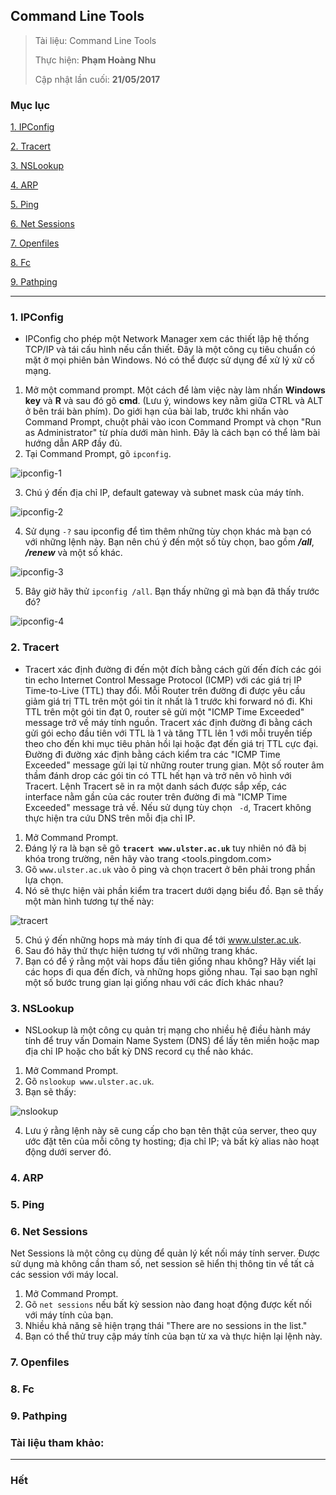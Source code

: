 ## Command Line Tools

> Tài liệu: Command Line Tools
> 
> Thực hiện: **Phạm Hoàng Nhu**
> 
> Cập nhật lần cuối: **21/05/2017**

### Mục lục

[1. IPConfig](#ipconfig)

[2. Tracert](#tracert)

[3. NSLookup](#nslookup)

[4. ARP](#arp)

[5. Ping](#ping)

[6. Net Sessions](#netsessions)

[7. Openfiles](#openfiles)

[8. Fc](#fc)

[9. Pathping](#pathping)

---

<a name="ipconfig"></a>
### 1. IPConfig
* IPConfig cho phép một Network Manager xem các thiết lập hệ thống TCP/IP và tái cấu hình nếu cần thiết. Đây là một công cụ tiêu chuẩn có mặt ở mọi phiên bản Windows. Nó có thể được sử dụng để xử lý xử cố mạng.
1. Mở một command prompt. Một cách để làm việc này làm nhấn **Windows key** và **R** và sau đó gõ **cmd**.
(Lưu ý, windows key nằm giữa CTRL và ALT ở bên trái bàn phím). Do giới hạn của bài lab, trước khi nhấn vào Command Prompt, chuột phải vào icon Command Prompt và chọn "Run as Administrator" từ phía dưới màn hình. Đây là cách bạn có thể làm bài hướng dẫn ARP đầy đủ.
2. Tại Command Prompt, gõ `ipconfig`.

![ipconfig-1](https://github.com/nhuhp/network_research/blob/master/Task03_COM320_Computer_Network/Week01/img/ipconfig-1.png)

3. Chú ý đến địa chỉ IP, default gateway và subnet mask của máy tính.

![ipconfig-2](https://github.com/nhuhp/network_research/blob/master/Task03_COM320_Computer_Network/Week01/img/ipconfig-2.png)

4. Sử dụng `-?` sau ipconfig để tìm thêm những tùy chọn khác mà bạn có với những lệnh này. Bạn nên chú ý đến một số tùy chọn, bao gồm ***/all***, ***/renew*** và một số khác.

![ipconfig-3](https://github.com/nhuhp/network_research/blob/master/Task03_COM320_Computer_Network/Week01/img/ipconfig-3.png)

5. Bây giờ hãy thử `ipconfig /all`. Bạn thấy những gì mà bạn đã thấy trước đó?

![ipconfig-4](https://github.com/nhuhp/network_research/blob/master/Task03_COM320_Computer_Network/Week01/img/ipconfig-4.png)

<a name="tracert"></a>
### 2. Tracert
* Tracert xác định đường đi đến một đích bằng cách gửi đến đích các gói tin echo Internet Control Message Protocol (ICMP) với các giá trị IP Time-to-Live (TTL) thay đổi. Mỗi Router trên đường đi được yêu cầu giảm giá trị TTL trên một gói tin ít nhất là 1 trước khi forward nó đi. Khi TTL trên một gói tin đạt 0, router sẽ gửi một "ICMP Time Exceeded" message trở về máy tính nguồn. Tracert xác định đường đi bằng cách gửi gói echo đầu tiên với TTL là 1 và tăng TTL lên 1 với mỗi truyền tiếp theo cho đến khi mục tiêu phản hồi lại hoặc đạt đến giá trị TTL cực đại. Đường đi đường xác định bằng cách kiểm tra các "ICMP Time Exceeded" message gửi lại từ những router trung gian. Một số router âm thầm đánh drop các gói tin có TTL hết hạn và trở nên vô hình với Tracert. Lệnh Tracert sẽ in ra một danh sách được sắp xếp, các interface nằm gần của các router trên đường đi mà "ICMP Time Exceeded" message trả về. Nếu sử dụng tùy chọn ` -d`, Tracert không thực hiện tra cứu DNS trên mỗi địa chỉ IP.
1. Mở Command Prompt.
2. Đáng lý ra là bạn sẽ gõ **`tracert www.ulster.ac.uk`** tuy nhiên nó đã bị khóa trong trường, nên hãy vào trang <tools.pingdom.com>
3. Gõ `www.ulster.ac.uk` vào ô ping và chọn tracert ở bên phải trong phần lựa chọn.
4. Nó sẽ thực hiện vài phần kiểm tra tracert dưới dạng biểu đồ. Bạn sẽ thấy một màn hình tương tự thế này:

![tracert](https://github.com/nhuhp/network_research/blob/master/Task03_COM320_Computer_Network/Week01/img/tracert.png)

5. Chú ý đến những hops mà máy tính đi qua để tới www.ulster.ac.uk.
6. Sau đó hãy thử thực hiện tương tự với những trang khác.
7. Bạn có để ý rằng một vài hops đầu tiên giống nhau không? Hãy viết lại các hops đi qua đến đích, và những hops giống nhau. Tại sao bạn nghĩ một số bước trung gian lại giống nhau với các đích khác nhau?

<a name="nslookup"></a>
### 3. NSLookup
* NSLookup là một công cụ quản trị mạng cho nhiều hệ điều hành máy tính để truy vấn Domain Name System (DNS) để lấy tên miền hoặc map địa chỉ IP hoặc cho bất kỳ DNS record cụ thể nào khác.
1. Mở Command Prompt.
2. Gõ `nslookup www.ulster.ac.uk`.
3. Bạn sẽ thấy: 

![nslookup]()

4. Lưu ý rằng lệnh này sẽ cung cấp cho bạn tên thật của server, theo quy ước đặt tên của mỗi công ty hosting; địa chỉ IP; và bất kỳ alias nào hoạt động dưới server đó.

<a name="arp"></a>
### 4. ARP


<a name="ping"></a>
### 5. Ping

<a name="netsessions"></a>
### 6. Net Sessions
Net Sessions là một công cụ dùng để quản lý kết nối máy tính server. Được sử dụng mà không cần tham số, net session sẽ hiển thị thông tin về tất cả các session với máy local.
1. Mở Command Prompt.
2. Gõ `net sessions` nếu bất kỳ session nào đang hoạt động được kết nối với máy tính của bạn.
3. Nhiều khả năng sẽ hiện trạng thái "There are no sessions in the list."
4. Bạn có thể thử truy cập máy tính của bạn từ xa và thực hiện lại lệnh này.
<a name="openfiles"></a>
### 7. Openfiles

<a name="fc"></a>
### 8. Fc

<a name="pathping"></a>
### 9. Pathping




### Tài liệu tham khảo:



---

### Hết
